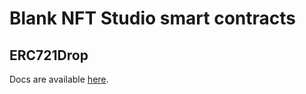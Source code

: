 # Blank NFT Studio smart contracts

## ERC721Drop

Docs are available [here](docs/erc721/ERC721DropImplementation.md).
